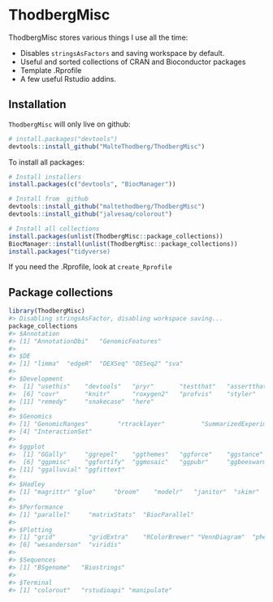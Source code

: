 
<!-- README.md is generated from README.Rmd. Please edit that file -->

# ThodbergMisc

<!-- badges: start -->

<!-- badges: end -->

ThodbergMisc stores various things I use all the time:

  - Disables `stringsAsFactors` and saving workspace by default.
  - Useful and sorted collections of CRAN and Bioconductor packages
  - Template .Rprofile
  - A few useful Rstudio addins.

## Installation

`ThodbergMisc` will only live on github:

``` r
# install.packages("devtools")
devtools::install_github("MalteThodberg/ThodbergMisc")
```

To install all packages:

``` r
# Install installers
install.packages(c("devtools", "BiocManager"))

# Install from  github
devtools::install_github("maltethodberg/ThodbergMisc")
devtools::install_github("jalvesaq/colorout")

# Install all collections
install.packages(unlist(ThodbergMisc::package_collections))
BiocManager::install(unlist(ThodbergMisc::package_collections))
install.packages("tidyverse)
```

If you need the .Rprofile, look at `create_Rprofile`

## Package collections

``` r
library(ThodbergMisc)
#> Disabling stringsAsFactor, disabling workspace saving...
package_collections
#> $Annotation
#> [1] "AnnotationDbi"   "GenomicFeatures"
#> 
#> $DE
#> [1] "limma"  "edgeR"  "DEXSeq" "DESeq2" "sva"   
#> 
#> $Development
#>  [1] "usethis"    "devtools"   "pryr"       "testthat"   "assertthat"
#>  [6] "covr"       "knitr"      "roxygen2"   "profvis"    "styler"    
#> [11] "remedy"     "snakecase"  "here"      
#> 
#> $Genomics
#> [1] "GenomicRanges"        "rtracklayer"          "SummarizedExperiment"
#> [4] "InteractionSet"      
#> 
#> $ggplot
#>  [1] "GGally"     "ggrepel"    "ggthemes"   "ggforce"    "ggstance"  
#>  [6] "ggpmisc"    "ggfortify"  "ggmosaic"   "ggpubr"     "ggbeeswarm"
#> [11] "ggalluvial" "ggfittext" 
#> 
#> $Hadley
#> [1] "magrittr" "glue"     "broom"    "modelr"   "janitor"  "skimr"   
#> 
#> $Performance
#> [1] "parallel"     "matrixStats"  "BiocParallel"
#> 
#> $Plotting
#> [1] "grid"         "gridExtra"    "RColorBrewer" "VennDiagram"  "pheatmap"    
#> [6] "wesanderson"  "viridis"     
#> 
#> $Sequences
#> [1] "BSgenome"   "Biostrings"
#> 
#> $Terminal
#> [1] "colorout"   "rstudioapi" "manipulate"
```
